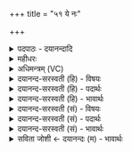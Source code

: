 +++
title = "५१ ये नः"

+++
<details><summary>पदपाठः - दयानन्दादि</summary>

ये। नः॒। पूर्वे॑। पि॒तरः॑। सो॒म्यासः॑। अ॒नू॒हि॒र इत्य॑नुऽऊहि॒रे। सो॒म॒पी॒थमिति॑। सोमऽपी॒थम्। वसि॑ष्ठाः। तेभिः॑। य॒मः। स॒ँर॒रा॒ण इति॑ सम्ऽररा॒णः। ह॒वीँषि॑। उ॒शन्। उ॒शद्भिरित्यु॒शत्ऽभिः॑। प्र॒ति॒का॒ममिति॑ प्रतिऽका॒मम्। अ॒त्तु॒। ५१।
</details>

<details><summary>महीधरः</summary>

म०. त्वं मनीषा मनीषया स्वप्रज्ञया रजिष्ठमृजुतमं देवयानं पन्थां पन्थानमनुनेषि अनुनयसि प्रापयसि । मनीषा तृतीयैकवचने पूर्वसवर्णदीर्घः । अत्यन्तमृजुः रजिष्ठः 'अतिशायने तमबिष्ठनौ' (पा० ५। ३।५५) “विभाषर्जोश्छन्दसि' (पा. ६।४। १६२) इयृकारस्य र इष्ठादिषु । पन्थाम् 'अयस्मयादीनि छन्दसि' (पा० १ । ४ । २० ) इति सर्वनामस्थानेऽपि पदसंज्ञायां 'नलोपः प्रातिपदिकान्तस्य' (पा० ८ । २।७) इति नलोपे सवर्णदीर्घे पन्थानमिति रूपम् । अनुनेषि नयतेः शपि लुप्ते गुणे लटि रूपम् । कीदृशस्त्वम् । प्रचिकितः 'कित ज्ञाने' प्रकर्षेण चिकितः चेतनावान् विशिष्टचैतन्ययुतः । किंच हे इन्दो सोम, नोऽस्माकं पितरः तव प्रणीती प्रणीत्या प्रणयनेनाभ्यनुज्ञानेन देवेषु विषये रत्नं रमणीयं यज्ञफलमभजन्त सिषेविरे सोमयागेनैव स्वर्गाप्तेः । कीदृशाः पितरः । धीराः धीमन्तः यज्ञज्ञानवन्तः ॥ ५२ ॥  
त्रिपञ्चाशी।
</details>

<details><summary>अधिमन्त्रम् (VC)</summary>

- पितरो देवताः
- शङ्ख ऋषिः
- भुरिक् पङ्क्तिः
- पञ्चमः
</details>

<details><summary>दयानन्द-सरस्वती (हि) - विषयः</summary>

फिर उसी विषय को अगले मन्त्र में कहा है ॥
</details>

<details><summary>दयानन्द-सरस्वती (हि) - पदार्थः</summary>

पदार्थान्वयभाषाः -  (ये) जो (नः) हमारे (सोम्यासः) शान्त्यादि गुणों के योग से योग्य (वसिष्ठाः) अत्यन्त धनी (पूर्वे) पूर्वज (पितरः) पालन करनेहारे ज्ञानी पिता आदि (सोमपीथम्) सोमपान को (अनूहिरे) प्राप्त होते और कराते हैं, (तेभिः) उन (उशद्भिः) हमारे पालन की कामना करनेहारे पितरों के साथ (हवींषि) लेने-देने योग्य पदार्थों की (उशन्) कामना करनेहारा (संरराणः) अच्छे प्रकार सुखों का दाता (यमः) न्याय और योगयुक्त सन्तान (प्रतिकामम्) प्रत्येक काम को (अत्तु) भोगे ॥५१ ॥
</details>

<details><summary>दयानन्द-सरस्वती (हि) - भावार्थः</summary>

भावार्थभाषाः -  पिता आदि पुत्रों के साथ और पुत्र पिता आदि के साथ सब सुख-दुःखों का भोग करें और सदा सुख की वृद्धि और दुःख का नाश किया करें ॥५१ ॥
</details>

<details><summary>दयानन्द-सरस्वती (सं) - विषयः</summary>

पुनस्तमेव विषयमाह ॥
</details>

<details><summary>दयानन्द-सरस्वती (सं) - पदार्थः</summary>

पदार्थान्वयभाषाः -  ये नः सोम्यासो वसिष्ठाः पूर्वे पितरः सोमपीथमनूहिरे, तेभिरुशद्भिः सह हवींष्युशन् संरराणो यमः प्रतिकाममत्तु ॥५१ ॥
</details>

<details><summary>दयानन्द-सरस्वती (सं) - भावार्थः</summary>

भावार्थभाषाः -  पितृभिः पुत्रैः सह पुत्रैः पितृभिः सह च सर्वे सुखदुःखभोगाः कार्य्याः, प्रतिक्षणं सुखं वर्द्धनीयं दुःखं च ह्रासनीयम् ॥५१ ॥
</details>

<details><summary>सविता जोशी ← दयानन्दः (म) - भावार्थः</summary>

भावार्थभाषाः -  पित्याने पुत्रांबरोबर व पुत्रांनी पित्याबरोबर त्यांच्या सुख-दुःखात सहभागी व्हावे व नेहमी सुख वाढवावे आणि दुःखांचा नाश करावा.
</details>